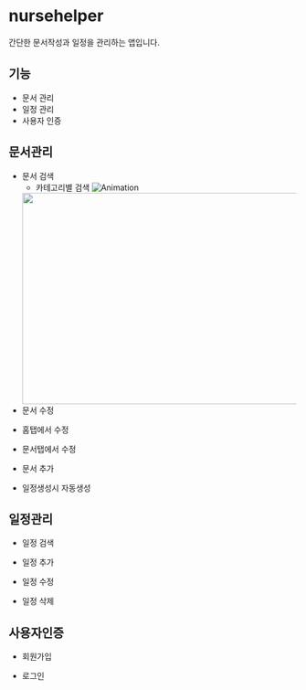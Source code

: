 # nursehelper
간단한 문서작성과 일정을 관리하는 앱입니다.

## 기능
* 문서 관리
* 일정 관리
* 사용자 인증

## 문서관리
* 문서 검색
  - 카테고리별 검색
   ![Animation](https://user-images.githubusercontent.com/94951889/147647251-af99c207-ff4c-4102-a6c5-6c430151577b.gif)
   <img src="https://user-images.githubusercontent.com/94951889/147647251-af99c207-ff4c-4102-a6c5-6c430151577b.gif"  width="700" height="370">
* 문서 수정 
 - 홈탭에서 수정
   
 - 문서탭에서 수정
 
* 문서 추가
 - 일정생성시 자동생성


## 일정관리
 * 일정 검색
 
 * 일정 추가
 
 * 일정 수정
 
 * 일정 삭제

## 사용자인증
 * 회원가입
 
 * 로그인


